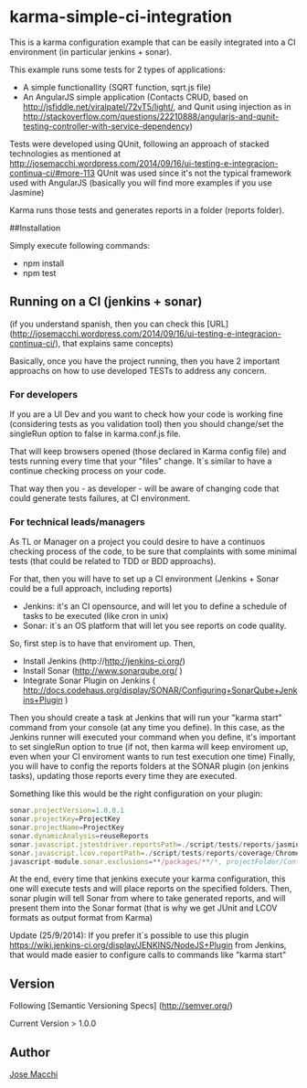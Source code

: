 karma-simple-ci-integration
===========================

This is a karma configuration example that can be easily integrated into a CI environment (in particular jenkins + sonar).

This example runs some tests for 2 types of applications:

- A simple functionallity (SQRT function, sqrt.js file)
- An AngularJS simple application (Contacts CRUD, based on http://jsfiddle.net/viralpatel/72vT5/light/, and Qunit using injection as in http://stackoverflow.com/questions/22210888/angularjs-and-qunit-testing-controller-with-service-dependency)

Tests were developed using QUnit, following an approach of stacked technologies as mentioned at  http://josemacchi.wordpress.com/2014/09/16/ui-testing-e-integracion-continua-ci/#more-113
QUnit was used since it's not the typical framework used with AngularJS (basically you will find more examples if you use Jasmine)

Karma runs those tests and generates reports in a folder (reports folder).

##Installation

Simply execute following commands:
 
 - npm install 
 - npm test
 
## Running on a CI (jenkins + sonar)
(if you understand spanish, then you can check this [URL] (http://josemacchi.wordpress.com/2014/09/16/ui-testing-e-integracion-continua-ci/), that explains same concepts)

Basically, once you have the project running, then you have 2 important approachs on how to use developed TESTs to address any concern.

### For developers
If you are a UI Dev and you want to check how your code is working fine (considering tests as you validation tool) then you should change/set the singleRun option to false in karma.conf.js file.

That will keep browsers opened (those declared in Karma config file) and tests running every time that your "files" change. 
It´s similar to have a continue checking process on your code.

That way then you - as developer - will be aware of changing code that could generate tests failures, at CI environment.

### For technical leads/managers

As TL or Manager on a project you could desire to have a continuos checking process of the code, to be sure that complaints with some minimal tests (that could be related to TDD or BDD approachs).

For that, then you will have to set up a CI environment (Jenkins + Sonar could be a full approach, including reports)

* Jenkins: it's an CI opensource, and will let you to define a schedule of tasks to be executed (like cron in unix)
* Sonar: it´s an OS platform that will let you see reports on code quality.

So, first step is to have that enviroment up. Then,

- Install Jenkins (http://http://jenkins-ci.org/)
- Install Sonar (http://www.sonarqube.org/ )
- Integrate Sonar Plugin on Jenkins ( http://docs.codehaus.org/display/SONAR/Configuring+SonarQube+Jenkins+Plugin )

Then you should create a task at Jenkins that will run your "karma start" command from your console (at any time you define).
In this case, as the Jenkins runner will executed your command when you define, it's important to set singleRun option to true (if not, then karma will keep enviroment up, even when your CI enviroment wants to run test execution one time)
Finally, you will have to config the reports folders at the SONAR plugin (on jenkins tasks), updating those reports every time they are executed.

Something like this would be the right configuration on your plugin:

```javascript
sonar.projectVersion=1.0.0.1
sonar.projectKey=ProjectKey
sonar.projectName=ProjectKey
sonar.dynamicAnalysis=reuseReports
sonar.javascript.jstestdriver.reportsPath=./script/tests/reports/jasmine
sonar.javascript.lcov.reportPath=./script/tests/reports/coverage/Chrome 35.0.1916 (Windows 7)/lcov.info
javascript-module.sonar.exclusions=**/packages/**/*, projectFolder/Content/**/*
```
 
At the end, every time that jenkins execute your karma configuration, this one will execute tests and will place reports on the specified folders.
Then, sonar plugin will tell Sonar from where to take generated reports, and will present them into the Sonar format (that is why we get JUnit and LCOV formats as output format from Karma)
 
Update (25/9/2014):  If you prefer it´s possible to use this plugin https://wiki.jenkins-ci.org/display/JENKINS/NodeJS+Plugin  from Jenkins, that would made easier to configure calls to commands like "karma start"

## Version

Following [Semantic Versioning Specs] (http://semver.org/)

Current Version > 1.0.0

## Author

[Jose Macchi](https://github.com/jemacchi)



